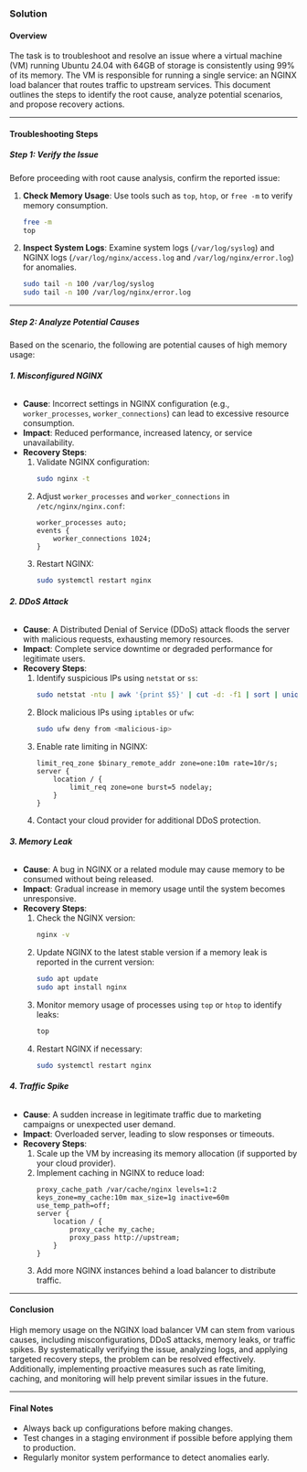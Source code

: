 ### **Solution**

#### **Overview**
The task is to troubleshoot and resolve an issue where a virtual machine (VM) running Ubuntu 24.04 with 64GB of storage is consistently using 99% of its memory. The VM is responsible for running a single service: an NGINX load balancer that routes traffic to upstream services. This document outlines the steps to identify the root cause, analyze potential scenarios, and propose recovery actions.

---

#### **Troubleshooting Steps**

##### **Step 1: Verify the Issue**
Before proceeding with root cause analysis, confirm the reported issue:
1. **Check Memory Usage**:
   Use tools such as `top`, `htop`, or `free -m` to verify memory consumption.
   ```bash
   free -m
   top
   ```

2. **Inspect System Logs**:
   Examine system logs (`/var/log/syslog`) and NGINX logs (`/var/log/nginx/access.log` and `/var/log/nginx/error.log`) for anomalies.
   ```bash
   sudo tail -n 100 /var/log/syslog
   sudo tail -n 100 /var/log/nginx/error.log
   ```

---

##### **Step 2: Analyze Potential Causes**
Based on the scenario, the following are potential causes of high memory usage:

###### **1. Misconfigured NGINX**
- **Cause**: Incorrect settings in NGINX configuration (e.g., `worker_processes`, `worker_connections`) can lead to excessive resource consumption.
- **Impact**: Reduced performance, increased latency, or service unavailability.
- **Recovery Steps**:
  1. Validate NGINX configuration:
     ```bash
     sudo nginx -t
     ```
  2. Adjust `worker_processes` and `worker_connections` in `/etc/nginx/nginx.conf`:
     ```nginx
     worker_processes auto;
     events {
         worker_connections 1024;
     }
     ```
  3. Restart NGINX:
     ```bash
     sudo systemctl restart nginx
     ```

###### **2. DDoS Attack**
- **Cause**: A Distributed Denial of Service (DDoS) attack floods the server with malicious requests, exhausting memory resources.
- **Impact**: Complete service downtime or degraded performance for legitimate users.
- **Recovery Steps**:
  1. Identify suspicious IPs using `netstat` or `ss`:
     ```bash
     sudo netstat -ntu | awk '{print $5}' | cut -d: -f1 | sort | uniq -c | sort -nr
     ```
  2. Block malicious IPs using `iptables` or `ufw`:
     ```bash
     sudo ufw deny from <malicious-ip>
     ```
  3. Enable rate limiting in NGINX:
     ```nginx
     limit_req_zone $binary_remote_addr zone=one:10m rate=10r/s;
     server {
         location / {
             limit_req zone=one burst=5 nodelay;
         }
     }
     ```
  4. Contact your cloud provider for additional DDoS protection.

###### **3. Memory Leak**
- **Cause**: A bug in NGINX or a related module may cause memory to be consumed without being released.
- **Impact**: Gradual increase in memory usage until the system becomes unresponsive.
- **Recovery Steps**:
  1. Check the NGINX version:
     ```bash
     nginx -v
     ```
  2. Update NGINX to the latest stable version if a memory leak is reported in the current version:
     ```bash
     sudo apt update
     sudo apt install nginx
     ```
  3. Monitor memory usage of processes using `top` or `htop` to identify leaks:
     ```bash
     top
     ```
  4. Restart NGINX if necessary:
     ```bash
     sudo systemctl restart nginx
     ```

###### **4. Traffic Spike**
- **Cause**: A sudden increase in legitimate traffic due to marketing campaigns or unexpected user demand.
- **Impact**: Overloaded server, leading to slow responses or timeouts.
- **Recovery Steps**:
  1. Scale up the VM by increasing its memory allocation (if supported by your cloud provider).
  2. Implement caching in NGINX to reduce load:
     ```nginx
     proxy_cache_path /var/cache/nginx levels=1:2 keys_zone=my_cache:10m max_size=1g inactive=60m use_temp_path=off;
     server {
         location / {
             proxy_cache my_cache;
             proxy_pass http://upstream;
         }
     }
     ```
  3. Add more NGINX instances behind a load balancer to distribute traffic.

---

#### **Conclusion**
High memory usage on the NGINX load balancer VM can stem from various causes, including misconfigurations, DDoS attacks, memory leaks, or traffic spikes. By systematically verifying the issue, analyzing logs, and applying targeted recovery steps, the problem can be resolved effectively. Additionally, implementing proactive measures such as rate limiting, caching, and monitoring will help prevent similar issues in the future.

---

#### **Final Notes**
- Always back up configurations before making changes.
- Test changes in a staging environment if possible before applying them to production.
- Regularly monitor system performance to detect anomalies early.